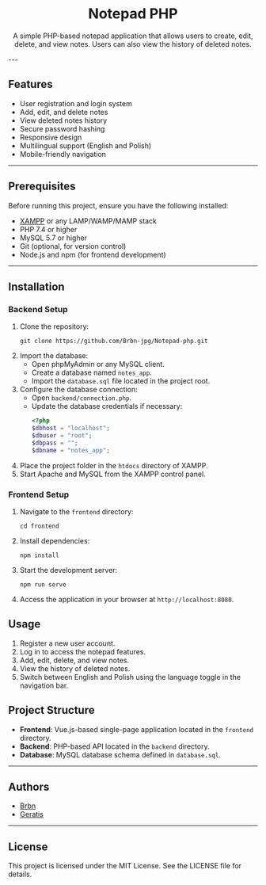 <div align="center">

# Notepad PHP

A simple PHP-based notepad application that allows users to create, edit, delete, and view notes. Users can also view the history of deleted notes.
</div>
---

## Features

- User registration and login system
- Add, edit, and delete notes
- View deleted notes history
- Secure password hashing
- Responsive design
- Multilingual support (English and Polish)
- Mobile-friendly navigation

---

## Prerequisites

Before running this project, ensure you have the following installed:

- [XAMPP](https://www.apachefriends.org/index.html) or any LAMP/WAMP/MAMP stack
- PHP 7.4 or higher
- MySQL 5.7 or higher
- Git (optional, for version control)
- Node.js and npm (for frontend development)

---

## Installation

### Backend Setup

1. Clone the repository:
   ```
   git clone https://github.com/Brbn-jpg/Notepad-php.git
   ```
2. Import the database:
   - Open phpMyAdmin or any MySQL client.
   - Create a database named `notes_app`.
   - Import the `database.sql` file located in the project root.
3. Configure the database connection:
   - Open `backend/connection.php`.
   - Update the database credentials if necessary:
     ```php
     <?php
     $dbhost = "localhost";
     $dbuser = "root";
     $dbpass = "";
     $dbname = "notes_app";
     ```
4. Place the project folder in the `htdocs` directory of XAMPP.
5. Start Apache and MySQL from the XAMPP control panel.

### Frontend Setup

1. Navigate to the `frontend` directory:
   ```
   cd frontend
   ```
2. Install dependencies:
   ```
   npm install
   ```
3. Start the development server:
   ```
   npm run serve
   ```
4. Access the application in your browser at `http://localhost:8080`.

## Usage

1. Register a new user account.
2. Log in to access the notepad features.
3. Add, edit, delete, and view notes.
4. View the history of deleted notes.
5. Switch between English and Polish using the language toggle in the navigation bar.

## Project Structure

- **Frontend**: Vue.js-based single-page application located in the `frontend` directory.
- **Backend**: PHP-based API located in the `backend` directory.
- **Database**: MySQL database schema defined in `database.sql`.

---

## Authors

- [Brbn](https://github.com/Brbn-jpg)
- [Geratis](https://github.com/Geratis)

---

## License

This project is licensed under the MIT License. See the LICENSE file for details.
